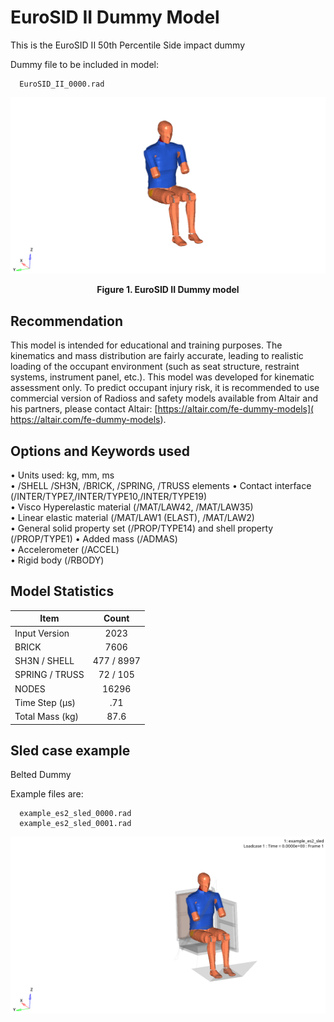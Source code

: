 # EuroSID II Dummy Model

This is the EuroSID II 50th Percentile Side impact dummy

Dummy file to be included in model:

      EuroSID_II_0000.rad

![image](/Safety/EuroSID_II/Images/EuroSID_II.png)
<figcaption align = "center"><b>Figure 1. EuroSID II Dummy model </b></figcaption>

## Recommendation

This model is intended for educational and training purposes. The kinematics and mass distribution are fairly accurate, leading to realistic loading of the occupant environment (such as seat structure, restraint systems, instrument panel, etc.).
This model was developed for kinematic assessment only. To predict occupant injury risk, it is recommended to use commercial version of Radioss and safety models available from Altair and his partners, please contact Altair: [https://altair.com/fe-dummy-models]( https://altair.com/fe-dummy-models).

## Options and Keywords used

• Units used: kg, mm, ms  
• /SHELL /SH3N, /BRICK, /SPRING, /TRUSS elements
• Contact interface (/INTER/TYPE7,/INTER/TYPE10,/INTER/TYPE19)  
• Visco Hyperelastic material (/MAT/LAW42, /MAT/LAW35)  
• Linear elastic material (/MAT/LAW1 (ELAST), /MAT/LAW2)  
• General solid property set (/PROP/TYPE14) and shell property (/PROP/TYPE1)
• Added mass (/ADMAS)  
• Accelerometer (/ACCEL)  
• Rigid body (/RBODY)

## Model Statistics

| Item                 | Count         |
| -------------------- |:-------------:|
| Input Version        | 2023          |
| BRICK                | 7606          |
| SH3N / SHELL         | 477 / 8997    |
| SPRING / TRUSS       | 72 / 105      |
| NODES                | 16296         |
| Time Step (µs)       | .71           |
| Total Mass (kg)      | 87.6          |

## Sled case example

Belted Dummy

Example files are:

      example_es2_sled_0000.rad
      example_es2_sled_0001.rad

![ES2 Sled animation](/Safety/EuroSID_II/Images/EuroSID_II_sled.gif)
